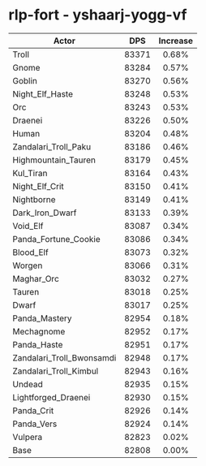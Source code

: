 # rlp-fort - yshaarj-yogg-vf
| Actor | DPS | Increase |
|---|:---:|:---:|
|Troll|83371|0.68%|
|Gnome|83284|0.57%|
|Goblin|83270|0.56%|
|Night_Elf_Haste|83248|0.53%|
|Orc|83243|0.53%|
|Draenei|83226|0.50%|
|Human|83204|0.48%|
|Zandalari_Troll_Paku|83186|0.46%|
|Highmountain_Tauren|83179|0.45%|
|Kul_Tiran|83164|0.43%|
|Night_Elf_Crit|83150|0.41%|
|Nightborne|83149|0.41%|
|Dark_Iron_Dwarf|83133|0.39%|
|Void_Elf|83087|0.34%|
|Panda_Fortune_Cookie|83086|0.34%|
|Blood_Elf|83073|0.32%|
|Worgen|83066|0.31%|
|Maghar_Orc|83032|0.27%|
|Tauren|83018|0.25%|
|Dwarf|83017|0.25%|
|Panda_Mastery|82954|0.18%|
|Mechagnome|82952|0.17%|
|Panda_Haste|82951|0.17%|
|Zandalari_Troll_Bwonsamdi|82948|0.17%|
|Zandalari_Troll_Kimbul|82943|0.16%|
|Undead|82935|0.15%|
|Lightforged_Draenei|82930|0.15%|
|Panda_Crit|82926|0.14%|
|Panda_Vers|82924|0.14%|
|Vulpera|82823|0.02%|
|Base|82808|0.00%|
